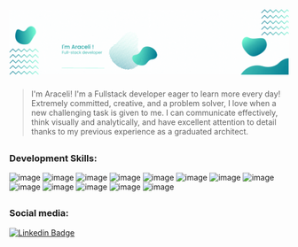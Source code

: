 # ![araceli martinez header](https://raw.githubusercontent.com/Aracelimartinez/Aracelimartinez/main/images/GitHub_Cover.gif)

> I'm Araceli! I'm a Fullstack developer eager to learn more every day! Extremely committed, creative, and a problem solver, I love when a new challenging task is given to me.
> I can communicate effectively, think visually and analytically, and have excellent attention to detail thanks to my previous experience as a graduated architect.

##

### Development Skills:
![image](https://img.shields.io/badge/HTML5-007991?style=for-the-badge&logo=html5&logoColor=white)
![image](https://img.shields.io/badge/CSS3-007991?style=for-the-badge&logo=css3&logoColor=white)
![image](https://img.shields.io/badge/JavaScript-007991?style=for-the-badge&logo=javascript&logoColor=white)
![image](https://img.shields.io/badge/Bootstrap-007991?style=for-the-badge&logo=bootstrap&logoColor=white)
![image](https://img.shields.io/badge/Ruby-007991?style=for-the-badge&logo=ruby&logoColor=white)
![image](https://img.shields.io/badge/Go-007991?style=for-the-badge&logo=go&logoColor=white)
![image](https://img.shields.io/badge/AWS-007991?style=for-the-badge&logo=amazon%20aws&logoColor=white)
![image](https://img.shields.io/badge/Heroku-007991?style=for-the-badge&logo=heroku&logoColor=white)
![image](https://img.shields.io/badge/Rails-007991?style=for-the-badge&logo=rubyonrails&logoColor=white)
![image](https://img.shields.io/badge/Webpack-007991?style=for-the-badge&logo=Webpack&logoColor=white)
![image](https://img.shields.io/badge/Yarn-007991?style=for-the-badge&logo=yarn&logoColor=white)
![image](https://img.shields.io/badge/SQLite-007991?style=for-the-badge&logo=sqlite&logoColor=white)
![image](https://img.shields.io/badge/Figma-007991?style=for-the-badge&logo=figma&logoColor=white)

##

### Social media:
[![Linkedin Badge](https://img.shields.io/badge/LinkedIn-0077B5?style=for-the-badge&logo=linkedin&logoColor=white)](https://linkedin.com/in/aracelimvillar/)
